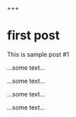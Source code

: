 
+++
# first post

This is sample post #1

...some text...

...some text...

...some text...

...some text...